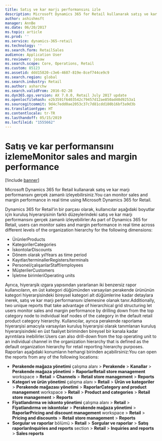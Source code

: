```yaml
---
title: Satış ve kar marjı performansını izle
description: Microsoft Dynamics 365 for Retail kullanarak satış ve kar marjı performansını gerçek zamanlı izleyebilirsiniz.
author: ashishmsft
manager: AnnBe
ms.date: 06/20/2017
ms.topic: article
ms.prod: ''
ms.service: dynamics-365-retail
ms.technology: ''
ms.search.form: RetailSales
audience: Application User
ms.reviewer: josaw
ms.search.scope: Core, Operations, Retail
ms.custom: 85123
ms.assetid: ddd15820-c3e6-4607-819e-8cef744ce9c9
ms.search.region: global
ms.search.industry: Retail
ms.author: asharchw
ms.search.validFrom: 2016-02-28
ms.dyn365.ops.version: AX 7.0.0, Retail July 2017 update
ms.openlocfilehash: e2b3591f6403542c79457d12ae850ad40d9253a1
ms.sourcegitcommit: 9d4c7edd0ae2053c37c7d81cdd180b16bf3a9d3b
ms.translationtype: HT
ms.contentlocale: tr-TR
ms.lasthandoff: 05/15/2019
ms.locfileid: "1555662"
---
```

# <a name="monitor-sales-and-margin-performance"></a><span data-ttu-id="17e89-103">Satış ve kar performansını izleme</span><span class="sxs-lookup"><span data-stu-id="17e89-103">Monitor sales and margin performance</span></span>

[!include [banner](includes/banner.md)]

<span data-ttu-id="17e89-104">Microsoft Dynamics 365 for Retail kullanarak satış ve kar marjı performansını gerçek zamanlı izleyebilirsiniz.</span><span class="sxs-lookup"><span data-stu-id="17e89-104">You can monitor sales and margin performance in real time using Microsoft Dynamics 365 for Retail.</span></span>

<span data-ttu-id="17e89-105">Dynamics 365 for Retail'in bir parçası olarak, kullanıcılar aşağıdaki boyutlar için kuruluş hiyerarşisinin farklı düzeylerindeki satış ve kar marjı performansını gerçek zamanlı izleyebilirler:</span><span class="sxs-lookup"><span data-stu-id="17e89-105">As part of Dynamics 365 for Retail, users can monitor sales and margin performance in real time across different levels of the organization hierarchy for the following dimensions:</span></span>

- <span data-ttu-id="17e89-106">Ürünler</span><span class="sxs-lookup"><span data-stu-id="17e89-106">Products</span></span>
- <span data-ttu-id="17e89-107">Kategoriler</span><span class="sxs-lookup"><span data-stu-id="17e89-107">Categories</span></span>
- <span data-ttu-id="17e89-108">İskontolar</span><span class="sxs-lookup"><span data-stu-id="17e89-108">Discounts</span></span>
- <span data-ttu-id="17e89-109">Dönem olarak yıl</span><span class="sxs-lookup"><span data-stu-id="17e89-109">Years as time period</span></span>
- <span data-ttu-id="17e89-110">Kayıtlar/terminaller</span><span class="sxs-lookup"><span data-stu-id="17e89-110">Registers/terminals</span></span>
- <span data-ttu-id="17e89-111">Personel/çalışanlar</span><span class="sxs-lookup"><span data-stu-id="17e89-111">Staff/employees</span></span>
- <span data-ttu-id="17e89-112">Müşteriler</span><span class="sxs-lookup"><span data-stu-id="17e89-112">Customers</span></span>
- <span data-ttu-id="17e89-113">İşletme birimleri</span><span class="sxs-lookup"><span data-stu-id="17e89-113">Operating units</span></span>

<span data-ttu-id="17e89-114">Ayrıca, hiyerarşik ızgara yapısından yararlanan iki benzersiz rapor kullanıcıların, en üst kategori düğümünden varsayılan perakende ürününün kategori hiyerarşisindeki bireysel kategori alt düğümlerine kadar detaylara inerek, satış ve kar marjı performansını izlemesine olanak tanır.</span><span class="sxs-lookup"><span data-stu-id="17e89-114">Additionally, two unique reports that take advantage of hierarchical grid structuring let users monitor sales and margin performance by drilling down from the top category node to individual leaf nodes of the category in the default retail product category hierarchy.</span></span> <span data-ttu-id="17e89-115">Kullanıcılar, ayrıca perakende raporlama hiyerarşisi amacıyla varsayılan kuruluş hiyerarşisi olarak tanımlanan kuruluş hiyerarşisindeki en üst faaliyet biriminden bireysel bir kanala kadar ayrıntılara inebilirler.</span><span class="sxs-lookup"><span data-stu-id="17e89-115">Users can also drill-down from the top operating unit to an individual channel in the organization hierarchy that is defined as the default organization hierarchy for retail reporting hierarchy purposes.</span></span> <span data-ttu-id="17e89-116">Raporları aşağıdaki konumların herhangi birinden açabilirsiniz:</span><span class="sxs-lookup"><span data-stu-id="17e89-116">You can open the reports from any of the following locations:</span></span>

- <span data-ttu-id="17e89-117">**Perakende mağaza yönetimi** çalışma alanı &gt; **Perakende** &gt; **Kanallar** &gt; **Perakende mağaza yönetimi** &gt; **Raporlar**</span><span class="sxs-lookup"><span data-stu-id="17e89-117">**Retail store management** workspace &gt; **Retail** &gt; **Channels** &gt; **Retail store management** &gt; **Reports**</span></span>
- <span data-ttu-id="17e89-118">**Kategori ve ürün yönetimi** çalışma alanı &gt; **Retail** &gt; **Ürün ve kategoriler** &gt; **Perakende mağazası yönetimi** &gt; **Raporlar**</span><span class="sxs-lookup"><span data-stu-id="17e89-118">**Category and product management** workspace &gt; **Retail** &gt; **Product and categories** &gt; **Retail store management** &gt; **Reports**</span></span>
- <span data-ttu-id="17e89-119">**Fiyatlandırma ve iskonto yönetimi** çalışma alanı &gt; **Retail** &gt; **Fiyatlandırma ve iskontolar** &gt; **Perakende mağaza yönetimi** &gt; **Raporlar**</span><span class="sxs-lookup"><span data-stu-id="17e89-119">**Pricing and discount management** workspace &gt; **Retail** &gt; **Pricing and discounts** &gt; **Retail store management** &gt; **Reports**</span></span>
- <span data-ttu-id="17e89-120">**Sorgular ve raporlar** bölümü &gt; **Retail** &gt; **Sorgular ve raporlar** &gt; **Satış raporları**</span><span class="sxs-lookup"><span data-stu-id="17e89-120">**Inquiries and reports** section &gt; **Retail** &gt; **Inquiries and reports** &gt; **Sales reports**</span></span>
